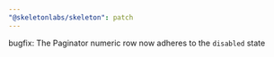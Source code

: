 ```yaml
---
"@skeletonlabs/skeleton": patch
---
```


bugfix: The Paginator numeric row now adheres to the `disabled` state
